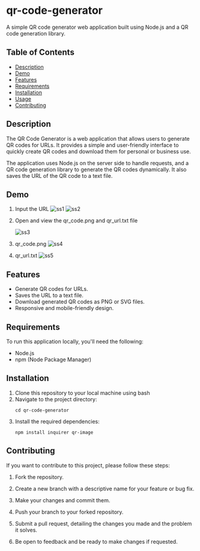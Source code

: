 # qr-code-generator

A simple QR code generator web application built using Node.js and a QR code generation library.

## Table of Contents
- [Description](#description)
- [Demo](#demo)
- [Features](#features)
- [Requirements](#requirements)
- [Installation](#installation)
- [Usage](#usage)
- [Contributing](#contributing)
 
## Description

The QR Code Generator is a web application that allows users to generate QR codes for URLs. It provides a simple and user-friendly interface to quickly create QR codes and download them for personal or business use.

The application uses Node.js on the server side to handle requests, and a QR code generation library to generate the QR codes dynamically. It also saves the URL of the QR code to a text file.

## Demo
1. Input the URL
   ![ss1](https://github.com/Webunnydev/qr-code-generator/assets/90133602/324f8d83-770a-4bcb-a2c7-3b6b5d758d1e)
   ![ss2](https://github.com/Webunnydev/qr-code-generator/assets/90133602/f81821f0-564c-49a5-9a9b-3e29df1cb655)

3. Open and view the qr_code.png and qr_url.txt file
   
   ![ss3](https://github.com/Webunnydev/qr-code-generator/assets/90133602/825158f8-bb46-4ce8-a636-c80d5e5bc11c)
   
4. qr_code.png
   ![ss4](https://github.com/Webunnydev/qr-code-generator/assets/90133602/b0977929-cf0d-491d-a628-d0cd53107d5f)

5. qr_url.txt
   ![ss5](https://github.com/Webunnydev/qr-code-generator/assets/90133602/287e2ec6-89f0-4cd0-beee-4eba5c65e57b)

## Features

- Generate QR codes for URLs.
- Saves the URL to a text file.
- Download generated QR codes as PNG or SVG files.
- Responsive and mobile-friendly design.

## Requirements

To run this application locally, you'll need the following:

- Node.js 
- npm (Node Package Manager)

## Installation

1. Clone this repository to your local machine using bash
2. Navigate to the project directory:
   ```
   cd qr-code-generator
   ```
3. Install the required dependencies:
    ```
    npm install inquirer qr-image
     ```

## Contributing

If you want to contribute to this project, please follow these steps:

1. Fork the repository.

2. Create a new branch with a descriptive name for your feature or bug fix.

3. Make your changes and commit them.

4. Push your branch to your forked repository.

5. Submit a pull request, detailing the changes you made and the problem it solves.

6. Be open to feedback and be ready to make changes if requested.
